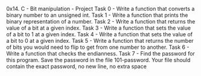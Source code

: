 0x14. C - Bit manipulation - Project
Task 0 - Write a function that converts a binary number to an unsigned int.
Task 1 - Write a function that prints the binary representation of a number.
Task 2 - Write a function that returns the value of a bit at a given index.
Task 3 - Write a function that sets the value of a bit to 1 at a given index.
Task 4 - Write a function that sets the value of a bit to 0 at a given index.
Task 5 - Write a function that returns the number of bits you would need to flip to get from one number to another.
Task 6 - Write a function that checks the endianness.
Task 7 - Find the password for this program.
Save the password in the file 101-password. Your file should contain the exact password, no new line, no extra space

